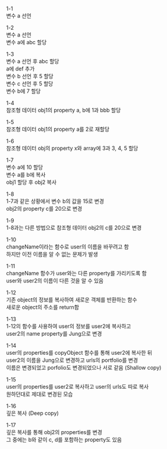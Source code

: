 1-1 <br/> 변수 a 선언

1-2 <br/> 변수 a 선언 <br/> 변수 a에 abc 할당

1-3 <br/> 변수 a 선언 후 abc 할당 <br/> a에 def 추가 <br/> 변수 b 선언 후 5 할당 <br/> 변수 c 선언 후 5 할당 <br/> 변수 b에 7 할당

1-4 <br/> 참조형 데이터 obj1의 property a, b에 1과 bbb 할당

1-5 <br/> 참조형 데이터 obj1의 property a를 2로 재할당

1-6 <br/> 참조형 데이터 obj의 property x와 array에 3과 3, 4, 5 할당

1-7 <br/> 변수 a에 10 할당 <br/> 변수 a를 b에 복사 <br/> obj1 할당 후 obj2 복사

1-8 <br/> 1-7과 같은 상황에서 변수 b의 값을 15로 변경 <br/> obj2의 property c를 20으로 변경

1-9 <br/> 1-8과는 다른 방법으로 참조형 데이터 obj2의 c를 20으로 변경

1-10 <br/> changeName이라는 함수로 user의 이름을 바꾸려고 함 <br/> 하지만 이전 이름을 알 수 없는 문제가 발생

1-11 <br/> changeName 함수가 user와는 다른 property를 가리키도록 함 <br/> user와 user2의 이름이 다른 것을 알 수 있음

1-12 <br/> 기존 object의 정보를 복사하여 새로운 객체를 반환하는 함수 <br/> 새로운 object의 주소를 return함

1-13 <br/> 1-12의 함수를 사용하여 user의 정보를 user2에 복사하고 <br/> user2의 name property를 Jung으로 변경

1-14 <br/> user의 properties를 copyObject 함수를 통해 user2에 복사한 뒤 <br/> user2의 이름을 Jung으로 변경하고 urls의 portfolio를 변경 <br>
이름은 변경되었고 porfolio도 변경되었으나 서로 같음 (Shallow copy)

1-15 <br/> user의 properties를 user2로 복사하고 user의 urls도 따로 복사 <br/> 원하던대로 제대로 변경된 모습

1-16 <br/> 깊은 복사 (Deep copy)

1-17 <br/> 깊은 복사를 통해 obj2의 properties를 변경 <br/> 그 중에는 b와 같이 c, d를 포함하는 property도 있음

